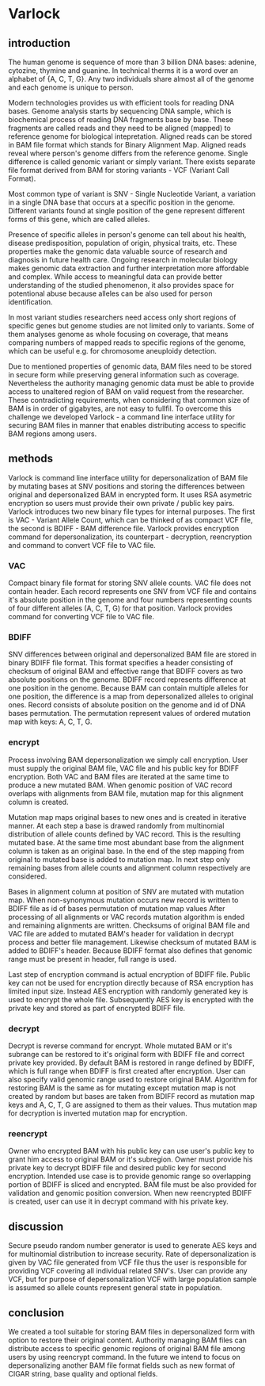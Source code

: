 # Varlock

## introduction
The human genome is sequence of more than 3 billion DNA bases: adenine, cytozine, thymine and guanine. In technical therms it is a word over an alphabet of {A, C, T, G}. Any two individuals share almost all of the genome and each genome is unique to person.

Modern technologies provides us with efficient tools for reading DNA bases. Genome analysis starts by sequencing DNA sample, which is biochemical process of reading DNA fragments base by base. These fragments are called reads and they need to be aligned (mapped) to reference genome for biological intepretation. Aligned reads can be stored in BAM file format which stands for Binary Alignment Map. Aligned reads reveal where person's genome differs from the reference genome. Single difference is called genomic variant or simply variant. There exists separate file format derived from BAM for storing variants - VCF (Variant Call Format).

Most common type of variant is SNV - Single Nucleotide Variant, a variation in a single DNA base that occurs at a specific position in the genome. Different variants found at single position of the gene represent different forms of this gene, which are called alleles.

Presence of specific alleles in person's genome can tell about his health, disease predisposition, population of origin, physical traits, etc. These properties make the genomic data valuable source of research and diagnosis in future health care. Ongoing research in molecular biology makes genomic data extraction and further interpretation more affordable and complex. While access to meaningful data can provide better understanding of the studied phenomenon, it also provides space for potentional abuse because alleles can be also used for person identification.
 
  In most variant studies researchers need access only short regions of specific genes but genome studies are not limited only to variants. Some of them analyses genome as whole focusing on coverage, that means comparing numbers of mapped reads to specific regions of the genome, which can be useful e.g. for chromosome aneuploidy detection. 

  Due to mentioned properties of genomic data, BAM files need to be stored in secure form while preserving general information such as coverage. Nevertheless the authority managing genomic data must be able to provide access to unaltered region of BAM on valid request from the researcher. These contradicting requirements, when considering that common size of BAM is in order of gigabytes, are not easy to fullfil. To overcome this challenge we developed Varlock - a command line interface utility for securing BAM files in manner that enables distributing access to specific BAM regions among users.

## methods
Varlock is command line interface utility for depersonalization of BAM file by mutating bases at SNV positions and storing the differences between original and depersonalized BAM in encrypted form. It uses RSA asymetric encryption so users must provide their own private / public key pairs. Varlock introduces two new binary file types for internal purposes. The first is VAC - Variant Allele Count, which can be thinked of as compact VCF file, the second is BDIFF - BAM difference file. Varlock provides encryption command for depersonalization, its counterpart - decryption, reencryption and command to convert VCF file to VAC file.

### VAC
Compact binary file format for storing SNV allele counts. VAC file does not contain header. Each record represents one SNV from VCF file and contains it's absolute position in the genome and four numbers representing counts of four different alleles (A, C, T, G) for that position. Varlock provides command for converting VCF file to VAC file.

### BDIFF
SNV differences between original and depersonalized BAM file are stored in binary BDIFF file format. This format specifies a header consisting of checksum of original BAM and effective range that BDIFF covers as two absolute positions on the genome. BDIFF record represents difference at one position in the genome. Because BAM can contain multiple alleles for one position, the difference is a map from depersonalized alleles to original ones. Record consists of absolute position on the genome and id of DNA bases permutation. The permutation represent values of ordered mutation map with keys: A, C, T, G. 

### encrypt
Process involving BAM depersonalization we simply call encryption. User must supply the original BAM file, VAC file and his public key for BDIFF encryption. Both VAC and BAM files are iterated at the same time to produce a new mutated BAM. When genomic position of VAC record overlaps with alignments from BAM file, mutation map for this alignment column is created. 

Mutation map maps original bases to new ones and is created in iterative manner. At each step a base is drawed randomly from multinomial distribution of allele counts defined by VAC record. This is the resulting mutated base. At the same time most abundant base from the alignment column is taken as an original base. In the end of the step mapping from original to mutated base is added to mutation map. In next step only remaining bases from allele counts and alignment column respectively are considered. 

Bases in alignment column at position of SNV are mutated with mutation map. When non-synonymous mutation occurs new record is written to BDIFF file as id of bases permutation of mutation map values
After processing of all alignments or VAC records mutation algorithm is ended and remaining alignments are written. Checksums of original BAM file and VAC file are added to mutated BAM's header for validation in decrypt process and better file management. Likewise checksum of mutated BAM is added to BDIFF's header. Because BDIFF format also defines that genomic range must be present in header, full range is used.

Last step of encryption command is actual encryption of BDIFF file. Public key can not be used for encryption directly because of RSA encryption has limited input size. Instead AES encryption with randomly generated key is used to encrypt the whole file. Subsequently AES key is encrypted with the private key and stored as part of encrypted BDIFF file. 

### decrypt
Decrypt is reverse command for encrypt. Whole mutated BAM or it's subrange can be restored to it's original form with BDIFF file and correct private key provided. By default BAM is restored in range defined by BDIFF, which is full range when BDIFF is first created after encryption. User can also specify valid genomic range used to restore original BAM. Algorithm for restoring BAM is the same as for mutating except mutation map is not created by random but bases are taken from BDIFF record as mutation map keys and A, C, T, G are assigned to them as their values. Thus mutation map for decryption is inverted mutation map for encryption.

### reencrypt
Owner who encrypted BAM with his public key can use user's public key to grant him access to original BAM or it's subregion. Owner must provide his private key to decrypt BDIFF file and desired public key for second encryption. Intended use case is to provide genomic range so overlapping portion of BDIFF is sliced and encrypted. BAM file must be also provided for validation and genomic position conversion. When new reencrypted BDIFF is created, user can use it in decrypt command with his private key.

## discussion
Secure pseudo random number generator is used to generate AES keys and for multinomial distribution to increase security. Rate of depersonalization is given by VAC file generated from VCF file thus the user is responsible for providing VCF covering all individual related SNV's. User can provide any VCF, but for purpose of depersonalization VCF with large population sample is assumed so allele counts represent general state in population.

## conclusion
We created a tool suitable for storing BAM files in depersonalized form with option to restore their original content. Authority managing BAM files can distribute access to specific genomic regions of original BAM file among users by using reencrypt command. In the future we intend to focus on depersonalizing another BAM file format fields such as new format of CIGAR string, base quality and optional fields.
